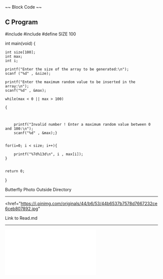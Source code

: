 
~~ Block Code ~~

<h2> C Program </h2>
    #include <stdio.h>
    #include <time.h>
    #define SIZE 100

int main(void)
{


    int size[100];
    int max;
    int i;

    printf("Enter the size of the array to be generated:\n");
    scanf ("%d" , &size);

    printf("Enter the maximum random value to be inserted in the array:\n");
    scanf("%d" , &max);

    while(max < 0 || max > 100)

    {



        printf("Invalid number ! Enter a maximum random value between 0 and 100:\n");
        scanf("%d" , &max);}


    for(i=0; i < size; i++){

        printf("%7d%13d\n", i , max[i]);
    }


    return 0;

}

Butterfly Photo Outside Directory
* * *
<href="https://i.pinimg.com/originals/44/b6/53/44b6537b7578d7667232ce6ceb807892.jpg"

Link to Read.md
* * *
![Read.Md](/path/to/README.md)
